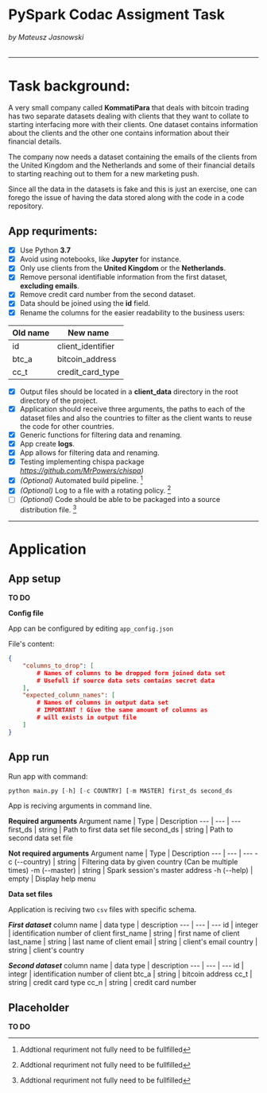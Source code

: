 # PySpark Codac Assigment Task
###### *by Mateusz Jasnowski*
---
# Task background:
A very small company called **KommatiPara** that deals with bitcoin trading has two separate datasets dealing with clients that they want to collate to starting interfacing more with their clients. One dataset contains information about the clients and the other one contains information about their financial details.

The company now needs a dataset containing the emails of the clients from the United Kingdom and the Netherlands and some of their financial details to starting reaching out to them for a new marketing push.

Since all the data in the datasets is fake and this is just an exercise, one can forego the issue of having the data stored along with the code in a code repository.
## App requriments:
- [x] Use Python **3.7**
- [x] Avoid using notebooks, like **Jupyter** for instance.
- [x] Only use clients from the **United Kingdom** or the **Netherlands**.
- [x] Remove personal identifiable information from the first dataset, **excluding emails**.
- [x] Remove credit card number from the second dataset.
- [x] Data should be joined using the **id** field.
- [x] Rename the columns for the easier readability to the business users:

|Old name|New name|
|--|--|
|id|client_identifier|
|btc_a|bitcoin_address|
|cc_t|credit_card_type|

- [x] Output files should be located in a **client_data** directory in the root directory of the project.
- [x] Application should receive three arguments, the paths to each of the dataset files and also the countries to filter as the client wants to reuse the code for other countries.
- [x] Generic functions for filtering data and renaming.
- [x] App create **logs**.
- [x] App allows for filtering data and renaming.
- [x] Testing implementing chispa package *https://github.com/MrPowers/chispa)*
- [x] *(Optional)* Automated build pipeline. [^1]
- [x] *(Optional)* Log to a file with a rotating policy. [^1]
- [ ] *(Optional)* Code should be able to be packaged into a source distribution file. [^1]

[^1]: Addtional requriment not fully need to be fullfilled
---
# Application
## App setup
**TO DO**

**Config file**

App can be configured by editing ```app_config.json```

File's content:
```json
{
    "columns_to_drop": [
        # Names of columns to be dropped form joined data set
        # Usefull if source data sets contains secret data
    ],
    "expected_column_names": [
        # Names of columns in output data set
        # IMPORTANT ! Give the same amount of columns as
        # will exists in output file
    ]
}
```


## App run

Run app with command:
```python
python main.py [-h] [-c COUNTRY] [-m MASTER] first_ds second_ds
```

App is reciving arguments in command line.

**Required arguments**
Argument name | Type | Description
--- | --- | ---
first_ds | string | Path to first data set file
second_ds | string | Path to second data set file

**Not required arguments**
Argument name | Type | Description
--- | --- | ---
-c (--country) | string | Filtering data by given country (Can be multiple times)
-m (--master) | string | Spark session's master address
-h (--help) | empty | Display help menu

**Data set files**

Application is reciving two ```csv``` files with specific schema.

***First dataset***
column name | data type | description
--- | --- | ---
id | integer | identification number of client
first_name | string | first name of client
last_name | string | last name of client
email | string | client's email
country | string | client's country

***Second dataset***
column name | data type | description
--- | --- | ---
id | integr | identification number of client
btc_a | string | bitcoin address
cc_t | string | credit card type
cc_n | string | credit card number

## Placeholder

**TO DO**


